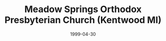 ---
date: &id001 1999-04-30
end_date: null
location:
  address: 3300 36th Street, SE
  city: Kentwood
  state: MI
minister:
- end: 1999-01-01
  name: Gerald Neumair
  start: 1991-01-01
  type: Evangelist
- end: null
  name: Gerald Neumair
  start: 1999-01-01
  type: pastor
- end: 2008-01-01
  name: Rodney Thole
  start: 2004-01-01
  type: Associate Pastor
ministers:
- Gerald Neumair
- Gerald Neumair
- Rodney Thole
name: Meadow Springs Orthodox Presbyterian Church
names:
- end: null
  name: Meadow Springs Orthodox Presbyterian Church
  start: 1999-04-30
origination_date: *id001
raw_data: "MI\nKentwood\nMeadow Springs Orthodox Presbyterian Church  (April\
  \ 30, 1999\u2013 )\n3300 36th Street, SE\nEvangelist: Gerald Neumair, 1991\u2013\
  99\nPastor: Gerald Neumair, 1999\u2013\nAssoc. Pastor: Rodney Thole, 2004 \u2013\
  8"
received_from: null
states:
- MI
status:
  active: true
  end_date: null
  reason: null
  received_from: null
  withdrawal_to: null
title: Meadow Springs Orthodox Presbyterian Church (Kentwood MI)

---